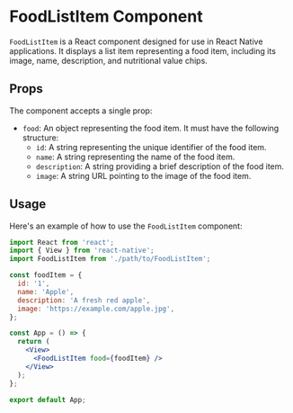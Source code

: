 # FoodListItem Component

`FoodListItem` is a React component designed for use in React Native applications. It displays a list item representing a food item, including its image, name, description, and nutritional value chips.

## Props

The component accepts a single prop:

- `food`: An object representing the food item. It must have the following structure:
  - `id`: A string representing the unique identifier of the food item.
  - `name`: A string representing the name of the food item.
  - `description`: A string providing a brief description of the food item.
  - `image`: A string URL pointing to the image of the food item.

## Usage

Here's an example of how to use the `FoodListItem` component:

```jsx
import React from 'react';
import { View } from 'react-native';
import FoodListItem from './path/to/FoodListItem';

const foodItem = {
  id: '1',
  name: 'Apple',
  description: 'A fresh red apple',
  image: 'https://example.com/apple.jpg',
};

const App = () => {
  return (
    <View>
      <FoodListItem food={foodItem} />
    </View>
  );
};

export default App;